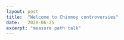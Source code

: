 ```yaml
---
layout: post
title:  "Welcome to Chinmoy controversies"
date:   2020-06-25
excerpt: "measure path talk"
---
```


